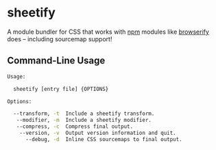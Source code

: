 # sheetify #

A module bundler for CSS that works with [npm](http://npmjs.org/) modules
like [browserify](http://browserify.org/) does – including sourcemap support!

## Command-Line Usage ##

``` bash
Usage:

  sheetify [entry file] {OPTIONS}

Options:

  --transform, -t  Include a sheetify transform.
   --modifier, -m  Include a sheetify modifier.
   --compress, -c  Compress final output.
    --version, -v  Output version information and quit.
      --debug, -d  Inline CSS sourcemaps to final output.
```
